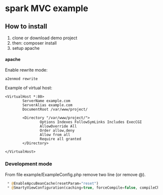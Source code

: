 # spark MVC example

## How to install ##

1. clone or download demo project
2. then: composer install
3. setup apache

#### apache ####

Enable rewrite mode:

```
a2enmod rewrite
```

Example of virtual host:

```
<VirtualHost *:80>
        ServerName example.com
        ServerAlias example.com
        DocumentRoot /var/www/project/

        <Directory "/var/www/project/">
                Options Indexes FollowSymLinks Includes ExecCGI
                AllowOverride All
                Order allow,deny
                Allow from all
                Require all granted
        </Directory>

</VirtualHost>
```

### Development mode ### 

From file  example/ExampleConfig.php remove two line  (or remove @).  

```php
 * @EnableApcuBeanCache(resetParam="reset")
 * @SmartyViewConfiguration(caching=true, forceCompile=false, compileCheck=false, cacheLifetime=3600)
```
